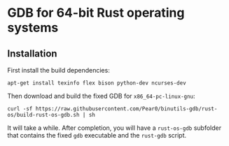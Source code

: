 # GDB for 64-bit Rust operating systems

## Installation
First install the build dependencies:

```
apt-get install texinfo flex bison python-dev ncurses-dev
```

Then download and build the fixed GDB for `x86_64-pc-linux-gnu`:

```
curl -sf https://raw.githubusercontent.com/Pear0/binutils-gdb/rust-os/build-rust-os-gdb.sh | sh
```

It will take a while. After completion, you will have a `rust-os-gdb` subfolder that contains the fixed `gdb` executable and the `rust-gdb` script.
